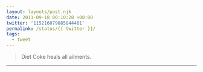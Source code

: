 ```yaml
---
layout: layouts/post.njk
date: 2011-09-18 00:10:28 +00:00
twitter: '115216079885844481'
permalink: /status/{{ twitter }}/
tags: 
  - tweet
---
```


> Diet Coke heals all ailments.

---
